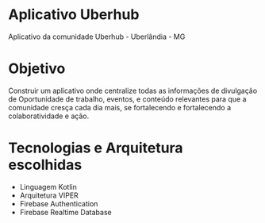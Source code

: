 # Aplicativo Uberhub
Aplicativo da comunidade Uberhub - Uberlândia - MG

# Objetivo
Construir um aplicativo onde centralize todas as informações de divulgação de Oportunidade de trabalho, eventos, e conteúdo relevantes para que a comunidade cresça cada dia mais, se fortalecendo e fortalecendo a colaboratividade e ação.

# Tecnologias e Arquitetura escolhidas
- Linguagem Kotlin
- Arquitetura VIPER
- Firebase Authentication
- Firebase Realtime Database

